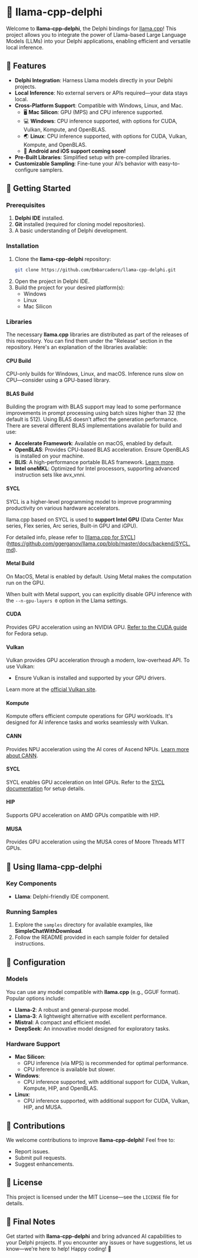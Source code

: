 # 🐫 llama-cpp-delphi

Welcome to **llama-cpp-delphi**, the Delphi bindings for [llama.cpp](https://github.com/ggerganov/llama.cpp)! This project allows you to integrate the power of Llama-based Large Language Models (LLMs) into your Delphi applications, enabling efficient and versatile local inference.

## 🚀 Features

- **Delphi Integration**: Harness Llama models directly in your Delphi projects.
- **Local Inference**: No external servers or APIs required—your data stays local.
- **Cross-Platform Support**: Compatible with Windows, Linux, and Mac.
  - 🖥️ **Mac Silicon**: GPU (MPS) and CPU inference supported.
  - 💻 **Windows**: CPU inference supported, with options for CUDA, Vulkan, Kompute, and OpenBLAS.
  - 🌏 **Linux**: CPU inference supported, with options for CUDA, Vulkan, Kompute, and OpenBLAS.
  - 🚀 **Android and iOS support coming soon!**
- **Pre-Built Libraries**: Simplified setup with pre-compiled libraries.
- **Customizable Sampling**: Fine-tune your AI’s behavior with easy-to-configure samplers.

## 🔧 Getting Started

### Prerequisites

1. **Delphi IDE** installed.
2. **Git** installed (required for cloning model repositories).
3. A basic understanding of Delphi development.

### Installation

1. Clone the **llama-cpp-delphi** repository:
   ```bash
   git clone https://github.com/Embarcadero/llama-cpp-delphi.git
   ```
2. Open the project in Delphi IDE.
3. Build the project for your desired platform(s):
   - Windows
   - Linux
   - Mac Silicon

### Libraries

The necessary **llama.cpp** libraries are distributed as part of the releases of this repository. You can find them under the "Release" section in the repository. Here's an explanation of the libraries available:

#### CPU Build

CPU-only builds for Windows, Linux, and macOS. Inference runs slow on CPU—consider using a GPU-based library.

#### BLAS Build

Building the program with BLAS support may lead to some performance improvements in prompt processing using batch sizes higher than 32 (the default is 512). Using BLAS doesn't affect the generation performance. There are several different BLAS implementations available for build and use:

- **Accelerate Framework**: Available on macOS, enabled by default.
- **OpenBLAS**: Provides CPU-based BLAS acceleration. Ensure OpenBLAS is installed on your machine.
- **BLIS**: A high-performance portable BLAS framework. [Learn more](https://github.com/flame/blis).
- **Intel oneMKL**: Optimized for Intel processors, supporting advanced instruction sets like avx\_vnni.

#### SYCL

SYCL is a higher-level programming model to improve programming productivity on various hardware accelerators.

llama.cpp based on SYCL is used to **support Intel GPU** (Data Center Max series, Flex series, Arc series, Built-in GPU and iGPU).

For detailed info, please refer to [[llama.cpp for SYCL](./backend/SYCL.md)](https://github.com/ggerganov/llama.cpp/blob/master/docs/backend/SYCL.md).

#### Metal Build

On MacOS, Metal is enabled by default. Using Metal makes the computation run on the GPU.

When built with Metal support, you can explicitly disable GPU inference with the `--n-gpu-layers 0` option in the Llama settings.

#### CUDA

Provides GPU acceleration using an NVIDIA GPU. [Refer to the CUDA guide](https://github.com/ggerganov/llama.cpp/blob/master/docs/cuda-fedora.md) for Fedora setup.

#### Vulkan

Vulkan provides GPU acceleration through a modern, low-overhead API. To use Vulkan:

* Ensure Vulkan is installed and supported by your GPU drivers.

Learn more at the [official Vulkan site](https://vulkan.org).

#### Kompute

Kompute offers efficient compute operations for GPU workloads. It's designed for AI inference tasks and works seamlessly with Vulkan.

#### CANN

Provides NPU acceleration using the AI cores of Ascend NPUs. [Learn more about CANN](https://www.hiascend.com/en/software/cann).

#### SYCL

SYCL enables GPU acceleration on Intel GPUs. Refer to the [SYCL documentation](https://github.com/ggerganov/llama.cpp/blob/master/docs/backend/SYCL.md) for setup details.

#### HIP

Supports GPU acceleration on AMD GPUs compatible with HIP.

#### MUSA

Provides GPU acceleration using the MUSA cores of Moore Threads MTT GPUs.

## 🌟 Using llama-cpp-delphi

### Key Components

- **Llama**: Delphi-friendly IDE component.

### Running Samples

1. Explore the `samples` directory for available examples, like **SimpleChatWithDownload**.
2. Follow the README provided in each sample folder for detailed instructions.

## 🔧 Configuration

### Models

You can use any model compatible with **llama.cpp** (e.g., GGUF format). Popular options include:
- **Llama-2**: A robust and general-purpose model.
- **Llama-3**: A lightweight alternative with excellent performance.
- **Mistral**: A compact and efficient model.
- **DeepSeek**: An innovative model designed for exploratory tasks.

### Hardware Support

- **Mac Silicon**:
  - GPU inference (via MPS) is recommended for optimal performance.
  - CPU inference is available but slower.
- **Windows**:
  - CPU inference supported, with additional support for CUDA, Vulkan, Kompute, HIP, and OpenBLAS.
- **Linux**:
  - CPU inference supported, with additional support for CUDA, Vulkan, HIP, and MUSA.

## 🤝 Contributions

We welcome contributions to improve **llama-cpp-delphi**! Feel free to:
- Report issues.
- Submit pull requests.
- Suggest enhancements.

## 📝 License

This project is licensed under the MIT License—see the `LICENSE` file for details.

## 🌟 Final Notes

Get started with **llama-cpp-delphi** and bring advanced AI capabilities to your Delphi projects. If you encounter any issues or have suggestions, let us know—we’re here to help! Happy coding! 🎉

